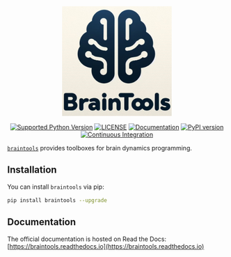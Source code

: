 <p align="center">
  	<img alt="Header image of braintools." src="https://github.com/brainpy/braintools/blob/main/docs/_static/braintools.jpg" width=50%>
</p> 



<p align="center">
	<a href="https://pypi.org/project/braintools/"><img alt="Supported Python Version" src="https://img.shields.io/pypi/pyversions/braintools"></a>
	<a href="https://github.com/brainpy/braintools/blob/main/LICENSE"><img alt="LICENSE" src="https://img.shields.io/badge/License-Apache%202.0-blue.svg"></a>
  	<a href="https://brainpy.readthedocs.io/en/latest/?badge=latest"><img alt="Documentation" src="https://readthedocs.org/projects/brainpy/badge/?version=latest"></a>
  	<a href="https://badge.fury.io/py/braintools"><img alt="PyPI version" src="https://badge.fury.io/py/braintools.svg"></a>
    <a href="https://github.com/brainpy/braintools/actions/workflows/CI.yml"><img alt="Continuous Integration" src="https://github.com/brainpy/braintools/actions/workflows/CI.yml/badge.svg"></a>
</p>


[``braintools``](https://github.com/brainpy/braintools) provides toolboxes for brain dynamics programming. 


## Installation

You can install ``braintools`` via pip:

```bash
pip install braintools --upgrade
```

## Documentation

The official documentation is hosted on Read the Docs: [https://braintools.readthedocs.io](https://braintools.readthedocs.io)

